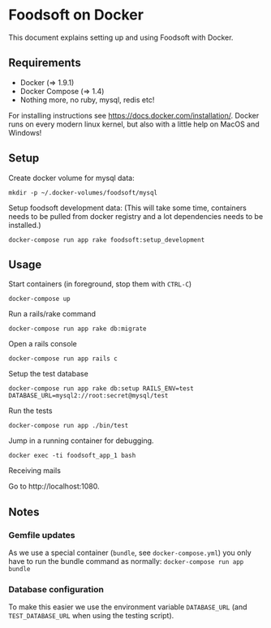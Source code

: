 # Foodsoft on Docker

This document explains setting up and using Foodsoft with Docker.

## Requirements

* Docker (=> 1.9.1)
* Docker Compose (=> 1.4)
* Nothing more, no ruby, mysql, redis etc!

For installing instructions see https://docs.docker.com/installation/.
Docker runs on every modern linux kernel, but also with a little help on MacOS
and Windows!

## Setup

Create docker volume for mysql data:

    mkdir -p ~/.docker-volumes/foodsoft/mysql

Setup foodsoft development data: (This will take some time, containers needs
to be pulled from docker registry and a lot dependencies needs to be installed.)

    docker-compose run app rake foodsoft:setup_development

## Usage

Start containers (in foreground, stop them with `CTRL-C`)

    docker-compose up

Run a rails/rake command

    docker-compose run app rake db:migrate

Open a rails console

    docker-compose run app rails c

Setup the test database

    docker-compose run app rake db:setup RAILS_ENV=test DATABASE_URL=mysql2://root:secret@mysql/test

Run the tests

    docker-compose run app ./bin/test

Jump in a running container for debugging.

    docker exec -ti foodsoft_app_1 bash

Receiving mails

Go to http://localhost:1080.

## Notes

### Gemfile updates

As we use a special container (`bundle`, see `docker-compose.yml`) you only
have to run the bundle command as normally: `docker-compose run app bundle`

### Database configuration

To make this easier we use the environment variable `DATABASE_URL`
(and `TEST_DATABASE_URL` when using the testing script).
